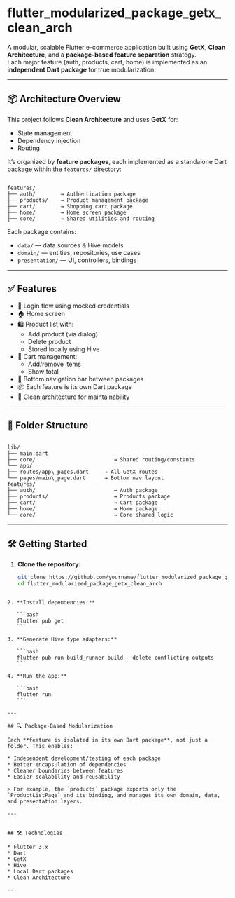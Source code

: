 # flutter_modularized_package_getx_clean_arch

A modular, scalable Flutter e-commerce application built using **GetX**, **Clean Architecture**, and a **package-based feature separation** strategy.  
Each major feature (auth, products, cart, home) is implemented as an **independent Dart package** for true modularization.

---

## 📦 Architecture Overview

This project follows **Clean Architecture** and uses **GetX** for:

- State management
- Dependency injection
- Routing

It’s organized by **feature packages**, each implemented as a standalone Dart package within the `features/` directory:

```

features/
├── auth/        → Authentication package
├── products/    → Product management package
├── cart/        → Shopping cart package
├── home/        → Home screen package
├── core/        → Shared utilities and routing

```

Each package contains:
- `data/` — data sources & Hive models
- `domain/` — entities, repositories, use cases
- `presentation/` — UI, controllers, bindings

---

## ✅ Features

- 🔐 Login flow using mocked credentials
- 🏠 Home screen
- 🛍️ Product list with:
  - Add product (via dialog)
  - Delete product
  - Stored locally using Hive
- 🛒 Cart management:
  - Add/remove items
  - Show total
- 🚀 Bottom navigation bar between packages
- 📦 Each feature is its own Dart package
- 🧼 Clean architecture for maintainability

---

## 📁 Folder Structure

```

lib/
├── main.dart
├── core/                         → Shared routing/constants
└── app/
├── routes/app\_pages.dart     → All GetX routes
└── pages/main\_page.dart      → Bottom nav layout
features/
├── auth/                         → Auth package
├── products/                     → Products package
├── cart/                         → Cart package
├── home/                         → Home package
└── core/                         → Core shared logic

````

---

## 🛠️ Getting Started

1. **Clone the repository:**
   ```bash
   git clone https://github.com/yourname/flutter_modularized_package_getx_clean_arch.git
   cd flutter_modularized_package_getx_clean_arch
````

2. **Install dependencies:**

   ```bash
   flutter pub get
   ```

3. **Generate Hive type adapters:**

   ```bash
   flutter pub run build_runner build --delete-conflicting-outputs
   ```

4. **Run the app:**

   ```bash
   flutter run
   ```

---

## 🔍 Package-Based Modularization

Each **feature is isolated in its own Dart package**, not just a folder. This enables:

* Independent development/testing of each package
* Better encapsulation of dependencies
* Cleaner boundaries between features
* Easier scalability and reusability

> For example, the `products` package exports only the `ProductListPage` and its binding, and manages its own domain, data, and presentation layers.

---


## 🛠 Technologies

* Flutter 3.x
* Dart
* GetX
* Hive
* Local Dart packages
* Clean Architecture

---


